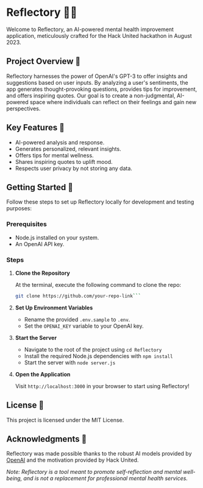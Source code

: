 # Reflectory 🧠💡

Welcome to Reflectory, an AI-powered mental health improvement application, meticulously crafted for the Hack United hackathon in August 2023.

## Project Overview 🎯

Reflectory harnesses the power of OpenAI's GPT-3 to offer insights and suggestions based on user inputs. By analyzing a user's sentiments, the app generates thought-provoking questions, provides tips for improvement, and offers inspiring quotes. Our goal is to create a non-judgmental, AI-powered space where individuals can reflect on their feelings and gain new perspectives. 

## Key Features 🔑

- AI-powered analysis and response.
- Generates personalized, relevant insights.
- Offers tips for mental wellness.
- Shares inspiring quotes to uplift mood.
- Respects user privacy by not storing any data.

## Getting Started 🚀

Follow these steps to set up Reflectory locally for development and testing purposes:

### Prerequisites

- Node.js installed on your system.
- An OpenAI API key.

### Steps

1. **Clone the Repository**

   At the terminal, execute the following command to clone the repo:

   ```bash
   git clone https://github.com/your-repo-link```
   
2. **Set Up Environment Variables**

   - Rename the provided `.env.sample` to `.env`.
   - Set the `OPENAI_KEY` variable to your OpenAI key.

3. **Start the Server**

   - Navigate to the root of the project using `cd Reflectory`
   - Install the required Node.js dependencies with `npm install`
   - Start the server with `node server.js`

4. **Open the Application**

   Visit `http://localhost:3000` in your browser to start using Reflectory!

## License 📜

This project is licensed under the MIT License.

## Acknowledgments 🙏

Reflectory was made possible thanks to the robust AI models provided by [OpenAI](https://openai.com/) and the motivation provided by Hack United.

*Note: Reflectory is a tool meant to promote self-reflection and mental well-being, and is not a replacement for professional mental health services.*
